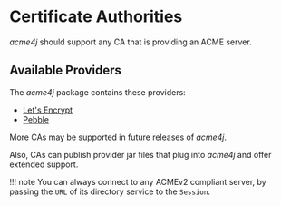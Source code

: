# Certificate Authorities

_acme4j_ should support any CA that is providing an ACME server.

## Available Providers

The _acme4j_ package contains these providers:

* [Let's Encrypt](letsencrypt.md)
* [Pebble](pebble.md)

More CAs may be supported in future releases of _acme4j_.

Also, CAs can publish provider jar files that plug into _acme4j_ and offer extended support.

!!! note
    You can always connect to any ACMEv2 compliant server, by passing the `URL` of its directory service to the `Session`.
